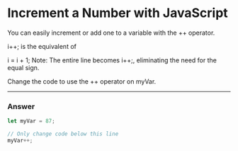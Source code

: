 # Increment a Number with JavaScript
You can easily increment or add one to a variable with the ++ operator.

i++;
is the equivalent of

i = i + 1;
Note: The entire line becomes i++;, eliminating the need for the equal sign.

Change the code to use the ++ operator on myVar.

***

### Answer

```js
let myVar = 87;

// Only change code below this line
myVar++;
```
